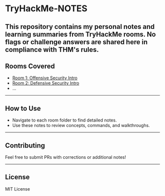 # TryHackMe-NOTES
This repository contains my personal notes and learning summaries from TryHackMe rooms. No flags or challenge answers are shared here in compliance with THM's rules.
---
## Rooms Covered

- [Room 1: Offensive Security Intro](./room1-roomname/README.md)
- [Room 2: Defensive Security Intro](./room2-roomname/README.md)
- ...

---

## How to Use

- Navigate to each room folder to find detailed notes.
- Use these notes to review concepts, commands, and walkthroughs.

---

## Contributing

Feel free to submit PRs with corrections or additional notes!

---

## License

MIT License
